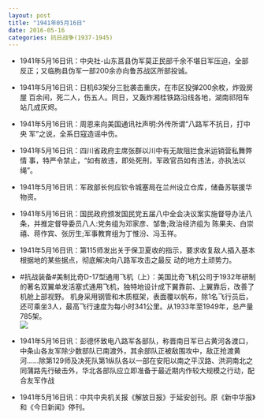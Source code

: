 ```yaml
---
layout: post
title: "1941年05月16日"
date: 2016-05-16
categories: 抗日战争(1937-1945)
---
```


<meta name="referrer" content="no-referrer" />

- 1941年5月16日讯：中央社-山东莒县伪军莫正民部千余不堪日军压迫，全部 反正；又临朐县伪军一部200余亦向鲁苏战区所部投诚。 

- 1941年5月16日讯：日机63架分三批袭击重庆，在市区投弹200余枚，炸毁房屋 百余间，死二人，伤五人。同日，又轰炸湘桂铁路沿线各地，湖南祁阳车 站几成灰烬。 

- 1941年5月16日讯：周恩来向美国通讯社声明:外传所谓“八路军不抗日，打中央 军”之说，全系日寇造谣中伤。 

- 1941年5月16日讯：四川省政府主席张群以川中有无故阻拦食米运销营私舞弊情 事，特严令禁止，“如有故违，即处死刑，军政官员如有违法，亦执法以绳”。 

- 1941年5月16日讯：军政部长何应钦令城塞局在兰州设立仓库，储备苏联援华 物资。 

- 1941年5月16日讯：国民政府颁发国民党五届八中全会决议案实施督导办法八条，并推定督导委员八人:党务组为邓家彦、邹鲁;政治经济组为 陈果夫、白崇禧、蒋作宾、张厉生;军事教育组为丁惟汾、冯玉祥。 

- 1941年5月16日讯：第115师发出关于保卫夏收的指示，要求收复敌人插入基本根据地的某些据点，彻底解决向八路军攻击之最反 动的地方土顽势力。 

- #抗战装备#美制比奇D-17型通用飞机（上）：美国比奇飞机公司于1932年研制的著名双翼单发活塞式通用飞机，独特地设计成下翼靠前、上翼靠后，改善了机舱上部视野。 机身采用钢管和木质框架，表面覆以帆布，除1名飞行员后，还可乘坐3人，最高飞行速度为每小时341公里。从1933年至1949年，总产量785架。 <br/><img src="https://ww1.sinaimg.cn/large/aca367d8jw1f3wzvol6mej20ku1954cq.jpg" />

- 1941年5月16日讯：彭德怀致电八路军各部队，称晋南日军已占黄河各渡口，中条山各友军除少数部队已南渡外，其余部队正被敌围攻中，敌正抢渡黄河……除第129师及决死队第1纵队各以一部在安阳以南之平汉路、洪洞南北之同蒲路先行破击外，华北各部队应立即准备于最近期内作较大规模之行动，配合友军作战 

- 1941年5月16日讯：中共中央机关报《解放日报》于延安创刊。原《新中华报》和《今日新闻》停刊。 

